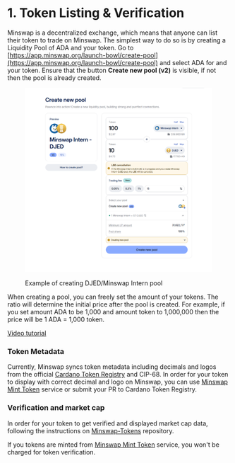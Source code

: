 # 1. Token Listing & Verification

Minswap is a decentralized exchange, which means that anyone can list their token to trade on Minswap. The simplest way to do so is by creating a Liquidity Pool of ADA and your token. Go to [https://app.minswap.org/launch-bowl/create-pool](https://app.minswap.org/launch-bowl/create-pool) and select ADA for and your token. Ensure that the button **Create new pool (v2)** is visible, if not then the pool is already created.

<figure><img src="../../.gitbook/assets/Launch-createPool.png" alt=""><figcaption><p>Example of creating DJED/Minswap Intern pool</p></figcaption></figure>

When creating a pool, you can freely set the amount of your tokens. The ratio will determine the initial price after the pool is created. For example, if you set amount ADA to be 1,000 and amount token to 1,000,000 then the price will be 1 ADA = 1,000 token.

[Video tutorial](https://drive.google.com/file/d/15-vue4G7_12hwrSMaivlUGdEWgw5zkU0/view?usp=drive_link)

### Token Metadata

Currently, Minswap syncs token metadata including decimals and logos from the official [Cardano Token Registry](https://github.com/cardano-foundation/cardano-token-registry) and CIP-68. In order for your token to display with correct decimal and logo on Minswap, you can use [Minswap Mint Token](https://minswap.org/launch-bowl/mint-token) service or submit your PR to Cardano Token Registry.

### Verification and market cap

In order for your token to get verified and displayed market cap data, following the instructions on [Minswap-Tokens](https://github.com/minswap/minswap-tokens) repository.

If you tokens are minted from [Minswap Mint Token](https://minswap.org/launch-bowl/mint-token) service, you won't be charged for token verification.
